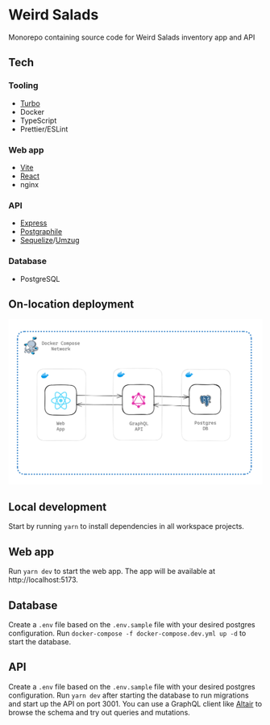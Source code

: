 # Weird Salads
Monorepo containing source code for Weird Salads inventory app and API

## Tech
### Tooling
* [Turbo](https://turbo.build/)
* Docker
* TypeScript
* Prettier/ESLint

### Web app
* [Vite](https://vitejs.dev/)
* [React](https://react.dev/)
* nginx

### API
* [Express](https://expressjs.com/)
* [Postgraphile](https://www.graphile.org/postgraphile/)
* [Sequelize](https://sequelize.org/)/[Umzug](https://github.com/sequelize/umzug)

### Database
* PostgreSQL

## On-location deployment
![Deployment](./doc/deployment.png)

## Local development
Start by running `yarn` to install dependencies in all workspace projects.

## Web app
Run `yarn dev` to start the web app. The app will be available at http://localhost:5173.

## Database
Create a `.env` file based on the `.env.sample` file with your desired postgres configuration.
Run `docker-compose -f docker-compose.dev.yml up -d` to start the database.

## API
Create a `.env` file based on the `.env.sample` file with your desired postgres configuration.
Run `yarn dev` after starting the database to run migrations and start up the API on port 3001.
You can use a GraphQL client like [Altair](https://chromewebstore.google.com/detail/altair-graphql-client/flnheeellpciglgpaodhkhmapeljopja?pli=1) to browse the schema and try out queries and mutations.

